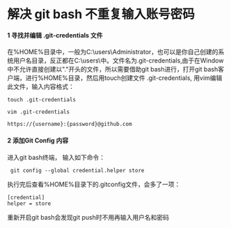 # 解决 git bash 不重复输入账号密码

#### 1 寻找并编辑 .git-credentials 文件
在%HOME%目录中，一般为C:\users\Administrator，也可以是你自己创建的系统用户名目录，反正都在C:\users\中。文件名为.git-credentials,由于在Window中不允许直接创建以"."开头的文件，所以需要借助git bash进行，打开git bash客户端，进行%HOME%目录，然后用touch创建文件 .git-credentials, 用vim编辑此文件，输入内容格式：

```
touch .git-credentials

vim .git-credentials

https://{username}:{password}@github.com

```

#### 2 添加Git Config 内容

进入git bash终端， 输入如下命令：

  `  git config --global credential.helper store `

执行完后查看%HOME%目录下的.gitconfig文件，会多了一项：

```
[credential]
helper = store

```
重新开启git bash会发现git push时不用再输入用户名和密码
